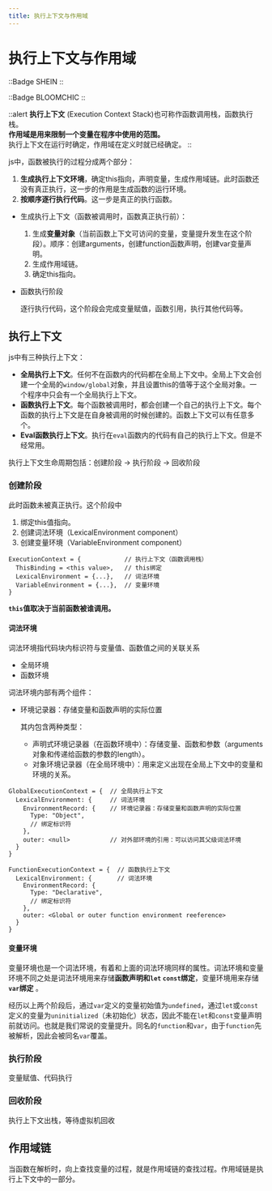 ```yaml
---
title: 执行上下文与作用域
---
```


# 执行上下文与作用域

<div class="flex flex-gap-3">

::Badge
SHEIN
::

::Badge
BLOOMCHIC
::
</div>

::alert
**执行上下文** (Execution Context Stack)也可称作函数调用栈，函数执行栈。
<br>
**作用域是用来限制一个变量在程序中使用的范围。**
<br>
执行上下文在运行时确定，作用域在定义时就已经确定。
::

js中，函数被执行的过程分成两个部分：

1. **生成执行上下文环境**，确定this指向，声明变量，生成作用域链。此时函数还没有真正执行，这一步的作用是生成函数的运行环境。
2. **按顺序逐行执行代码**。这一步是真正的执行函数。

- 生成执行上下文（函数被调用时，函数真正执行前）：

  1. 生成**变量对象**（当前函数上下文可访问的变量，变量提升发生在这个阶段）。顺序：创建arguments，创建function函数声明，创建var变量声明。
  2. 生成作用域链。
  3. 确定this指向。

- 函数执行阶段

  逐行执行代码，这个阶段会完成变量赋值，函数引用，执行其他代码等。

## 执行上下文

js中有三种执行上下文：

- **全局执行上下文**。任何不在函数内的代码都在全局上下文中。全局上下文会创建一个全局的`window/global`对象，并且设置this的值等于这个全局对象。一个程序中只会有一个全局执行上下文。
- **函数执行上下文**。每个函数被调用时，都会创建一个自己的执行上下文。每个函数的执行上下文是在自身被调用的时候创建的。函数上下文可以有任意多个。
- **Eval函数执行上下文**。执行在`eval`函数内的代码有自己的执行上下文。但是不经常用。

执行上下文生命周期包括：创建阶段 -> 执行阶段 -> 回收阶段

### 创建阶段

此时函数未被真正执行。这个阶段中

1. 绑定this值指向。
2. 创建词法环境（LexicalEnvironment component）
3. 创建变量环境（VariableEnvironment component）

```
ExecutionContext = {            // 执行上下文（函数调用栈）
  ThisBinding = <this value>,   // this绑定
  LexicalEnvironment = {...},   // 词法环境
  VariableEnvironment = {...},  // 变量环境
}
```

**`this`值取决于当前函数被谁调用。**

#### 词法环境

词法环境指代码块内标识符与变量值、函数值之间的关联关系

- 全局环境
- 函数环境

词法环境内部有两个组件：

- 环境记录器：存储变量和函数声明的实际位置

  其内包含两种类型：

  - 声明式环境记录器（在函数环境中）：存储变量、函数和参数（arguments对象和传递给函数的参数的length）。
  - 对象环境记录器（在全局环境中）：用来定义出现在全局上下文中的变量和环境的关系。

```
GlobalExecutionContext = {  // 全局执行上下文
  LexicalEnvironment: {     // 词法环境
    EnvironmentRecord: {    // 环境记录器：存储变量和函数声明的实际位置
      Type: "Object",
      // 绑定标识符
    },
    outer: <null>           // 对外部环境的引用：可以访问其父级词法环境
  }
}
  
FunctionExecutionContext = {  // 函数执行上下文
  LexicalEnvironment: {       // 词法环境
    EnvironmentRecord: {
      Type: "Declarative",
      // 绑定标识符
    },
    outer: <Global or outer function environment reeference>
  }
}
```

#### 变量环境

变量环境也是一个词法环境，有着和上面的词法环境同样的属性。词法环境和变量环境不同之处是词法环境用来存储**函数声明和`let` `const`绑定**，变量环境用来存储 **`var`绑定** 。

经历以上两个阶段后，通过`var`定义的变量初始值为`undefined`，通过`let`或`const`定义的变量为`uninitialized`（未初始化）状态，因此不能在`let`和`const`变量声明前就访问。也就是我们常说的变量提升。同名的`function`和`var`，由于`function`先被解析，因此会被同名`var`覆盖。

### 执行阶段

变量赋值、代码执行

### 回收阶段

执行上下文出栈，等待虚拟机回收

## 作用域链

当函数在解析时，向上查找变量的过程，就是作用域链的查找过程。作用域链是执行上下文中的一部分。